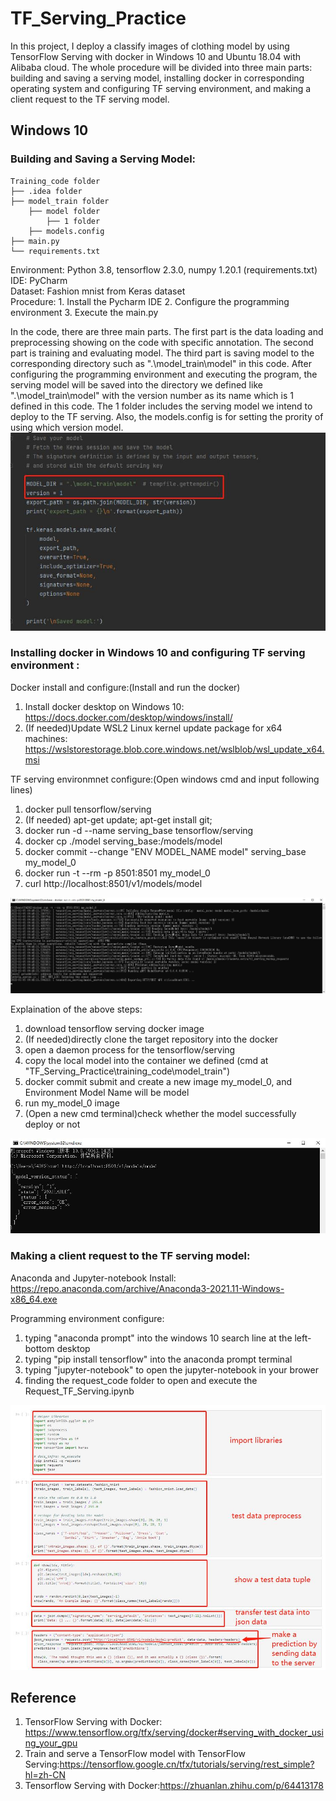 # TF_Serving_Practice
In this project, I deploy a classify images of clothing model by using TensorFlow Serving with docker in Windows 10 and Ubuntu 18.04 with Alibaba cloud. The whole procedure will be divided into three main parts: building and saving a serving model, installing docker in corresponding operating system and configuring TF serving environment, and making a client request to the TF serving model. 

## Windows 10
### Building and Saving a Serving Model: 
```
Training_code folder
├── .idea folder
├── model_train folder
    ├── model folder
        ├── 1 folder 
    ├── models.config
├── main.py
└── requirements.txt
```
Environment: Python 3.8, tensorflow 2.3.0, numpy 1.20.1 (requirements.txt)  
IDE: PyCharm  
Dataset: Fashion mnist from Keras dataset  
Procedure: 1. Install the Pycharm IDE 2. Configure the programming environment 3. Execute the main.py  

In the code, there are three main parts. The first part is the data loading and preprocessing showing on the code with specific annotation. The second part is training and evaluating model. The third part is saving model to the corresponding directory such as ".\model_train\model" in this code. After configuring the programming environment and executing the program, the serving model will be saved into the directory we defined like ".\model_train\model" with the version number as its name which is 1 defined in this code. The 1 folder includes the serving model we intend to deploy to the TF serving. Also, the models.config is for setting the prority of using which version model.
![image](https://github.com/DataconTom/TF_Serving_Practice/blob/main/images/save_model_directory_and_version_number.jpg)

### Installing docker in Windows 10 and configuring TF serving environment : 
Docker install and configure:(Install and run the docker)
1. Install docker desktop on Windows 10: https://docs.docker.com/desktop/windows/install/
2. (If needed)Update WSL2 Linux kernel update package for x64 machines: https://wslstorestorage.blob.core.windows.net/wslblob/wsl_update_x64.msi

TF serving environmnet configure:(Open windows cmd and input following lines)
1. docker pull tensorflow/serving    
2. (If needed) apt-get update; apt-get install git;      
3. docker run -d --name serving_base tensorflow/serving 
4. docker cp ./model serving_base:/models/model         
5. docker commit --change "ENV MODEL_NAME model" serving_base my_model_0 
6. docker run -t --rm -p 8501:8501 my_model_0           
7. curl http://localhost:8501/v1/models/model

![image](https://github.com/DataconTom/TF_Serving_Practice/blob/main/images/deploy_tf_serving.jpg)

Explaination of the above steps:
1. download tensorflow serving docker image 
2. (If needed)directly clone the target repository into the docker
3. open a daemon process for the tensorflow/serving 
4. copy the local model into the container we defined (cmd at "TF_Serving_Practice\training_code\model_train\")
5. docker commit submit and create a new image my_model_0, and Environment Model Name will be model
6. run my_model_0 image
7. (Open a new cmd terminal)check whether the model successfully deploy or not

![image](https://github.com/DataconTom/TF_Serving_Practice/blob/main/images/check_tf_serving.jpg)

### Making a client request to the TF serving model:
Anaconda and Jupyter-notebook Install: 
https://repo.anaconda.com/archive/Anaconda3-2021.11-Windows-x86_64.exe

Programming environment configure: 
1. typing "anaconda prompt" into the windows 10 search line at the left-bottom desktop 
2. typing "pip install tensorflow" into the anaconda prompt terminal   
3. typing "jupyter-notebook" to open the jupyter-notebook in your brower
4. finding the request_code folder to open and execute the Request_TF_Serving.ipynb 
  
![image](https://github.com/DataconTom/TF_Serving_Practice/blob/main/images/make_a_request_to_TF_serving.jpg)



## Reference
1. TensorFlow Serving with Docker: https://www.tensorflow.org/tfx/serving/docker#serving_with_docker_using_your_gpu
2. Train and serve a TensorFlow model with TensorFlow Serving:https://tensorflow.google.cn/tfx/tutorials/serving/rest_simple?hl=zh-CN
3. Tensorflow Serving with Docker:https://zhuanlan.zhihu.com/p/64413178


